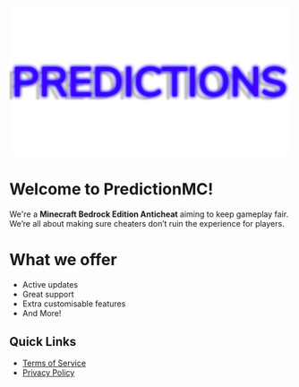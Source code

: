 ![Logo](https://raw.githubusercontent.com/PredictionMC/.github/main/profile/logo.png)

# Welcome to PredictionMC!

We're a **Minecraft Bedrock Edition Anticheat** aiming to keep gameplay fair. We’re all about making sure cheaters don’t ruin the experience for players.

# What we offer

- Active updates
- Great support
- Extra customisable features
- And More!

## Quick Links
- [Terms of Service](#)
- [Privacy Policy](#)
